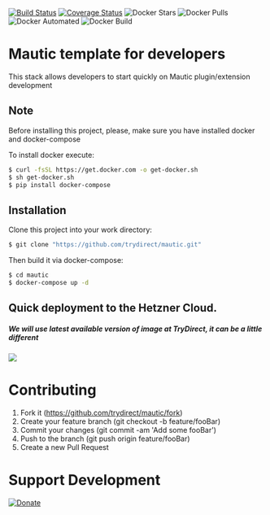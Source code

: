 [![Build Status](https://travis-ci.com/trydirect/mautic.svg?branch=master)](https://travis-ci.com/trydirect/mautic)
[![Coverage Status](https://coveralls.io/repos/github/trydirect/mautic/badge.svg?branch=master)](https://coveralls.io/github/trydirect/mautic?branch=master)
![Docker Stars](https://img.shields.io/docker/stars/trydirect/mautic.svg)
![Docker Pulls](https://img.shields.io/docker/pulls/trydirect/mautic.svg)
![Docker Automated](https://img.shields.io/docker/cloud/automated/trydirect/mautic.svg)
![Docker Build](https://img.shields.io/docker/cloud/build/trydirect/mautic.svg)

# Mautic template for developers
This stack allows developers to start quickly on Mautic plugin/extension development

## Note
Before installing this project, please, make sure you have installed docker and docker-compose

To install docker execute: 
```sh
$ curl -fsSL https://get.docker.com -o get-docker.sh
$ sh get-docker.sh
$ pip install docker-compose
```
## Installation
Clone this project into your work directory:
```sh
$ git clone "https://github.com/trydirect/mautic.git"
```
Then build it via docker-compose:
```sh
$ cd mautic
$ docker-compose up -d
```


## Quick deployment to the Hetzner Cloud.  
##### We will use latest available version of image at TryDirect, it can be a little different
[<img src="https://img.shields.io/badge/quick%20deploy-%40try.direct-brightgreen.svg">](https://try.direct/server/user/deploy/Im1hdXRpY3w2fDU1Ig.F8jvDw.fz8R6vfCPY_xhNRse-MYL2mbHKM/)



# Contributing

1. Fork it (https://github.com/trydirect/mautic/fork)
2. Create your feature branch (git checkout -b feature/fooBar)
3. Commit your changes (git commit -am 'Add some fooBar')
4. Push to the branch (git push origin feature/fooBar)
5. Create a new Pull Request



# Support Development

[![Donate](https://img.shields.io/badge/Donate-PayPal-green.svg)](https://www.paypal.com/cgi-bin/webscr?cmd=_s-xclick&hosted_button_id=2BH8ED2AUU2RL)
